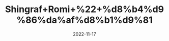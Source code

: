 ---
title: 'Shingraf+Romi+%22+%d8%b4%d9%86%da%af%d8%b1%d9%81'
date: '2022-11-17' 
metatag: '' 
inventory: '0' 
draft: false 
# meta description 
shortDescripton: 'Red+Cinnabar+%22+It+can+assist+you+with+infections%2c+neural+disorders%2c+sleep+problems%2c+skin+eruptions%2c+tumors.'
description: 'Herbs+%d8%ac%da%91%db%8c+%d8%a8%d9%88%d9%b9%db%8c'
longdescription: ''
tags: ''
brand: ''
subCategory: ''
unit: '10 gm-Pk'
sellCount: '0'
featured: True
# product Price
price: '300.0'
# Product Short Description
shortDescription: 'Red+Cinnabar+%22+It+can+assist+you+with+infections%2c+neural+disorders%2c+sleep+problems%2c+skin+eruptions%2c+tumors.'
productID: 'FF49C404-9B24-ED11-9968-005056B3A416'
type: 'products'
category: 'Herbs+%d8%ac%da%91%db%8c+%d8%a8%d9%88%d9%b9%db%8c' 
thumnailproduct: 'https://eraconnect.blob.core.windows.net/product-images/aminsaddiquidawakhana/FF49C404-9B24-ED11-9968-005056B3A416.webp' 
images:
  - image: 'https://eraconnect.blob.core.windows.net/product-images/aminsaddiquidawakhana/FF49C404-9B24-ED11-9968-005056B3A416.webp'  
Variants:
---